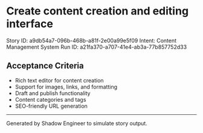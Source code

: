 # Create content creation and editing interface

Story ID: a9db54a7-096b-468b-a81f-2e00a99e5f09
Intent: Content Management System
Run ID: a21fa370-a707-41e4-ab3a-77b857752d33

## Acceptance Criteria
- Rich text editor for content creation
- Support for images, links, and formatting
- Draft and publish functionality
- Content categories and tags
- SEO-friendly URL generation

---
Generated by Shadow Engineer to simulate story output.

